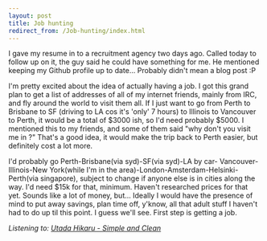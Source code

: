 ```yaml
---
layout: post
title: Job hunting
redirect_from: /Job-hunting/index.html
---
```


I gave my resume in to a recruitment agency two days ago. Called today to
follow up on it, the guy said he could have something for me. He mentioned
keeping my Github profile up to date... Probably didn't mean a blog post :P

I'm pretty excited about the idea of actually having a job. I got this grand
plan to get a list of addresses of all of my internet friends, mainly from
IRC, and fly around the world to visit them all. If I just want to go from
Perth to Brisbane to SF (driving to LA cos it's 'only' 7 hours) to Illinois
to Vancouver to Perth, it would be a total of $3000 ish, so I'd need probably
$5000. I mentioned this to my friends, and some of them said "why don't you
visit me in <EU country>?" That's a good idea, it would make the trip back to
Perth easier, but definitely cost a lot more.

I'd probably go Perth-Brisbane(via syd)-SF(via syd)-LA by car-
Vancouver-Illinois-New York(while I'm in the area)-London-Amsterdam-Helsinki-
Perth(via singapore), subject to change if anyone else is in cities along the
way. I'd need $15k for that, minimum. Haven't researched prices for that yet.
Sounds like a lot of money, but... Ideally I would have the presence of mind
to put away savings, plan time off, y'know, all that adult stuff I haven't
had to do up til this point. I guess we'll see. First step is getting a job.

*Listening to: [Utada Hikaru - Simple and Clean](https://www.youtube.com/watch?v=nLHjtg7cZqY&t=42)*
